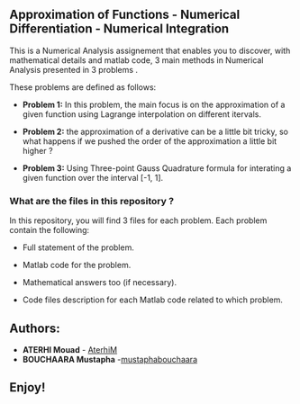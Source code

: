 ## **Approximation of Functions - Numerical Differentiation - Numerical Integration**

This is a Numerical Analysis assignement that enables you to discover, with mathematical details and matlab code, 
3 main methods in Numerical Analysis presented in 3 problems .

These problems are defined as follows:

- **Problem 1:** In this problem, the main focus is on the approximation of a given function
using Lagrange interpolation on different itervals.

- **Problem 2:** the approximation of a derivative can be a little bit tricky, so what happens 
if we pushed the order of the approximation a little bit higher ?

- **Problem 3:** Using Three-point Gauss Quadrature formula for interating a given function over 
the interval [-1, 1].


### **What are the files in this repository ?**

In this repository, you will find 3 files for each problem. Each problem contain the following:

- Full statement of the problem.

- Matlab code for the problem.

- Mathematical answers too (if necessary).

- Code files description for each Matlab code related to which problem.

## **Authors:**

* **ATERHI Mouad** - [AterhiM](https://github.com/AterhiM)
* **BOUCHAARA Mustapha** -[mustaphabouchaara](https://github.com/mustaphabouchaara) 

## **Enjoy!**
